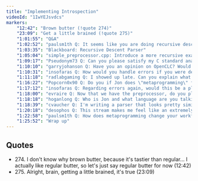 ```yaml
---
title: "Implementing Introspection"
videoId: "1IwYEJsvdcs"
markers:
    "12:42": "Brown butter (!quote 274)"
    "23:09": "Get a little brained (!quote 275)"
    "1:01:55": "Q&A"
    "1:02:52": "paulsm1th Q: It seems like you are doing recursive descent parsing. Is that how you would describe it?"
    "1:03:35": "Blackboard: Recursive Descent Parser"
    "1:05:04": "simple_preprocessor.cpp: Introduce a more recursive example of ParseMember"
    "1:09:17": "Pseudonym73 Q: Can you please satisfy my C standard anal retention by accepting '\v' and '\f' as whitespace?"
    "1:10:10": "garryjohanson Q: Have you an opinion on OpenCLC? Would that be out of bounds for Handmade Hero?"
    "1:10:31": "insofaras Q: How would you handle errors if you were deep in the recursion? Is checking return values everywhere the best way?"
    "1:11:18": "radlabgaming Q: I showed up late. Can you explain what introspection is?"
    "1:16:22": "Popcorn0x90 Q: Do you if Jon does \"metaprogramming\" for his language?"
    "1:17:12": "insofaras Q: Regarding errors again, would this be a place where exceptions would actually be useful?"
    "1:18:00": "evraire Q: Now that we have the preprocessor, do you plan to make more use of it going forward in Handmade Hero?"
    "1:18:18": "hoganlong Q: Who is Jon and what language are you talking about?"
    "1:18:39": "cvaucher Q: I'm writing a parser that looks pretty similar to this, but it runs on multi-GB files which takes a while. Any common approaches to use SIMD/multithreading to speed up text parsing? Seems more difficult since the characters aren't \"independent\" in the way pixels are"
    "1:20:18": "desophos Q: This stream makes me feel like an extremely inferior and incompetent programmer. Do you approve of this?"
    "1:22:58": "paulsm1th Q: How does metaprogramming change your workflow? Can you talk about incorporating generated code with the \"regular\" C files?"
    "1:25:52": "Wrap up"
---
```


## Quotes

* 274\. I don't know why brown butter, because it's tastier than regular... I actually like regular butter, so let's just say regular butter for now (12:42)
* 275\. Alright, brain, getting a little brained, it's true (23:09)
